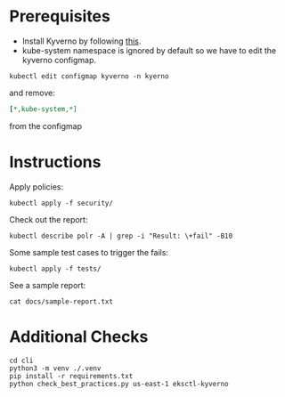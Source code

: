 # Prerequisites

- Install Kyverno by following [this](https://kyverno.io/docs/installation/).
- kube-system namespace is ignored by default so we have to edit the kyverno configmap.
```
kubectl edit configmap kyverno -n kyerno
```

and remove:

```yaml
[*,kube-system,*]
```
from the configmap


# Instructions

Apply policies:

```
kubectl apply -f security/
```

Check out the report:
```
kubectl describe polr -A | grep -i "Result: \+fail" -B10
```

Some sample test cases to trigger the fails:

```
kubectl apply -f tests/
```

See a sample report:

```
cat docs/sample-report.txt
```

# Additional Checks

```
cd cli
python3 -m venv ./.venv
pip install -r requirements.txt
python check_best_practices.py us-east-1 eksctl-kyverno
```
